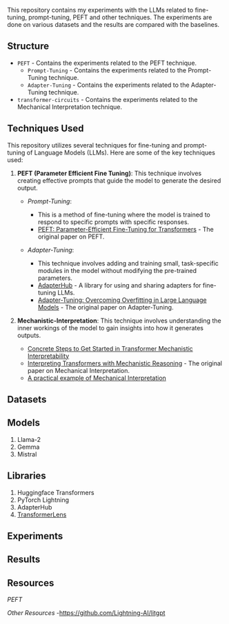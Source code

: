 This repository contains my experiments with the LLMs related to fine-tuning, prompt-tuning, PEFT and other techniques. The experiments are done on various datasets and the results are compared with the baselines. 



## Structure
- `PEFT` - Contains the experiments related to the PEFT technique.
    - `Prompt-Tuning` - Contains the experiments related to the Prompt-Tuning technique.
    - `Adapter-Tuning` - Contains the experiments related to the Adapter-Tuning technique.
- `transformer-circuits` - Contains the experiments related to the Mechanical Interpretation technique.

## Techniques Used

This repository utilizes several techniques for fine-tuning and prompt-tuning of Language Models (LLMs). Here are some of the key techniques used:

1. **PEFT (Parameter Efficient Fine Tuning)**: This technique involves creating effective prompts that guide the model to generate the desired output.
    - _Prompt-Tuning_: 
        - This is a method of fine-tuning where the model is trained to respond to specific prompts with specific responses.
        - [PEFT: Parameter-Efficient Fine-Tuning for Transformers](https://arxiv.org/abs/2202.11688) - The original paper on PEFT.

    - _Adapter-Tuning_: 
        - This technique involves adding and training small, task-specific modules in the model without modifying the pre-trained parameters.
        - [AdapterHub](https://adapterhub.ml/) - A library for using and sharing adapters for fine-tuning LLMs.
        - [Adapter-Tuning: Overcoming Overfitting in Large Language Models](https://arxiv.org/abs/2106.04554) - The original paper on Adapter-Tuning.

2. **Mechanistic-Interpretation**: This technique involves understanding the inner workings of the model to gain insights into how it generates outputs. 
    - [Concrete Steps to Get Started in Transformer Mechanistic Interpretability](https://www.neelnanda.io/mechanistic-interpretability/getting-started)
    - [Interpreting Transformers with Mechanistic Reasoning](https://arxiv.org/abs/2202.11688) - The original paper on Mechanical Interpretation.
    - [A practical example of Mechanical Interpretation](https://www.lesswrong.com/posts/CJsxd8ofLjGFxkmAP/explaining-the-transformer-circuits-framework-by-example#2__Practical_Example__Taking_the_max_with_an_attention_only_transformer)



## Datasets

## Models
1. Llama-2
2. Gemma
3. Mistral

## Libraries
1. Huggingface Transformers
2. PyTorch Lightning
3. AdapterHub
4. [TransformerLens](https://github.com/neelnanda-io/TransformerLens)
## Experiments

## Results


## Resources
_PEFT_


_Other Resources_
-https://github.com/Lightning-AI/litgpt 

